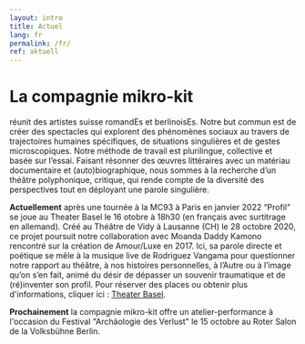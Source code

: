 ```yaml
---
layout: intro
title: Actuel
lang: fr
permalink: /fr/
ref: aktuell
---
```

# La compagnie mikro-kit
réunit des artistes suisse romandEs et berlinoisEs. Notre but commun est de créer des spectacles qui explorent des phénomènes sociaux au travers de trajectoires humaines spécifiques, de situations singulières et de gestes microscopiques. Notre méthode de travail est plurilingue, collective et basée sur l’essai. Faisant résonner des œuvres littéraires avec un matériau documentaire et (auto)biographique, nous sommes à la recherche d’un théâtre polyphonique, critique, qui rende compte de la diversité des perspectives tout en déployant une parole singulière. 

**Actuellement** après une tournée à la MC93 à Paris en janvier 2022 “Profil” se joue au Theater Basel le 16 otobre à 18h30 (en français avec surtitrage en allemand). Créé au Théâtre de Vidy à Lausanne (CH) le 28 octobre 2020, ce projet poursuit notre collaboration avec Moanda Daddy Kamono rencontré sur la création de Amour/Luxe en 2017. Ici, sa parole directe et poétique se mêle à la musique live de Rodriguez Vangama pour questionner notre rapport au théâtre, à nos histoires personnelles, à l’Autre ou à l’image qu’on s’en fait, animé du désir de dépasser un souvenir traumatique et de (ré)inventer son profil. Pour réserver des places ou obtenir plus d'informations, cliquer ici : [Theater Basel](https://www.theater-basel.ch/de/profil_fr).

**Prochainement** la compagnie mikro-kit offre un atelier-performance à l'occasion du Festival "Archäologie des Verlust" le 15 octobre au Roter Salon de la Volksbühne Berlin. 

